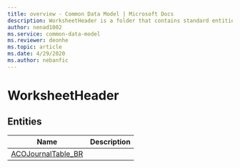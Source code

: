 ```yaml
---
title: overview - Common Data Model | Microsoft Docs
description: WorksheetHeader is a folder that contains standard entities related to the Common Data Model.
author: nenad1002
ms.service: common-data-model
ms.reviewer: deonhe
ms.topic: article
ms.date: 4/29/2020
ms.author: nebanfic
---
```


# WorksheetHeader


## Entities

|Name|Description|
|---|---|
|[ACOJournalTable_BR](ACOJournalTable_BR.md)||
